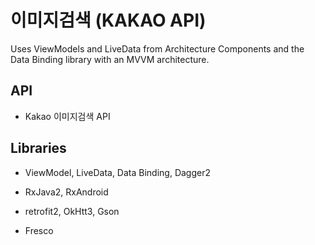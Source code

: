 이미지검색 (KAKAO API)
===================

Uses ViewModels and LiveData from Architecture Components
and the Data Binding library with an MVVM architecture.


API
---

- Kakao 이미지검색 API

Libraries
---------

- ViewModel, LiveData, Data Binding, Dagger2

- RxJava2, RxAndroid

- retrofit2, OkHtt3, Gson

- Fresco

